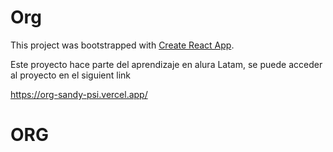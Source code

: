 # Org

This project was bootstrapped with [Create React App](https://github.com/facebook/create-react-app).

Este proyecto hace parte del aprendizaje en alura Latam, se puede acceder al proyecto en el siguient link

https://org-sandy-psi.vercel.app/


# ORG
